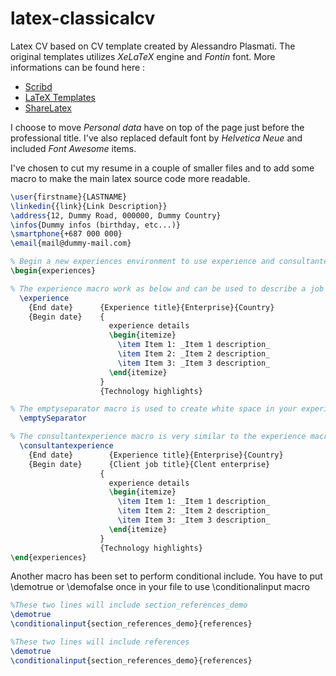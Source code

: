 latex-classicalcv
=================

Latex CV based on CV template created by Alessandro Plasmati. The original templates utilizes _XeLaTeX_ engine and _Fontin_ font. 
More informations can be found here :

   -  [ Scribd ](http://fr.scribd.com/doc/16335667/Writing-your-Professional-CV-with-LaTeX)
   -  [ LaTeX Templates ](http://www.latextemplates.com/template/plasmati-graduate-cv)
   -  [ ShareLatex ](https://www.sharelatex.com/templates/cv-or-resume/professional-cv)

I choose to move _Personal data_ have on top of the page just before the professional title. I've also replaced default font by _Helvetica Neue_ 
and included _Font Awesome_ items.

I've chosen to cut my resume in a couple of smaller files and to add some macro to make the main latex source code more readable. 

```latex
\user{firstname}{LASTNAME}
\linkedin{{link}{Link Description}}
\address{12, Dummy Road, 000000, Dummy Country}
\infos{Dummy infos (birthday, etc...)}
\smartphone{+687 000 000}
\email{mail@dummy-mail.com}
```

```latex
% Begin a new experiences environment to use experience and consultantexperience macro
\begin{experiences}

% The experience macro work as below and can be used to describe a job experience
  \experience
    {End date}      {Experience title}{Enterprise}{Country}
    {Begin date}    {
    				  experience details
                      \begin{itemize}
                        \item Item 1: _Item 1 description_
                        \item Item 2: _Item 2 description_
                        \item Item 3: _Item 3 description_
                      \end{itemize}
                    }
                    {Technology highlights}

% The emptyseparator macro is used to create white space in your experience
  \emptySeparator

% The consultantexperience macro is very similar to the experience macro, but offer you the possibility tu put client details
  \consultantexperience
    {End date}        {Experience title}{Enterprise}{Country}
    {Begin date}      {Client job title}{Clent enterprise}
                    {
                      experience details
                      \begin{itemize}
                        \item Item 1: _Item 1 description_
                        \item Item 2: _Item 2 description_
                        \item Item 3: _Item 3 description_
                      \end{itemize}
                    }
                    {Technology highlights}
\end{experiences}
```

Another macro has been set to perform conditional include. You have to put \demotrue or \demofalse once in your file to use \conditionalinput macro

```latex
%These two lines will include section_references_demo
\demotrue
\conditionalinput{section_references_demo}{references}

%These two lines will include references
\demotrue
\conditionalinput{section_references_demo}{references}
```
